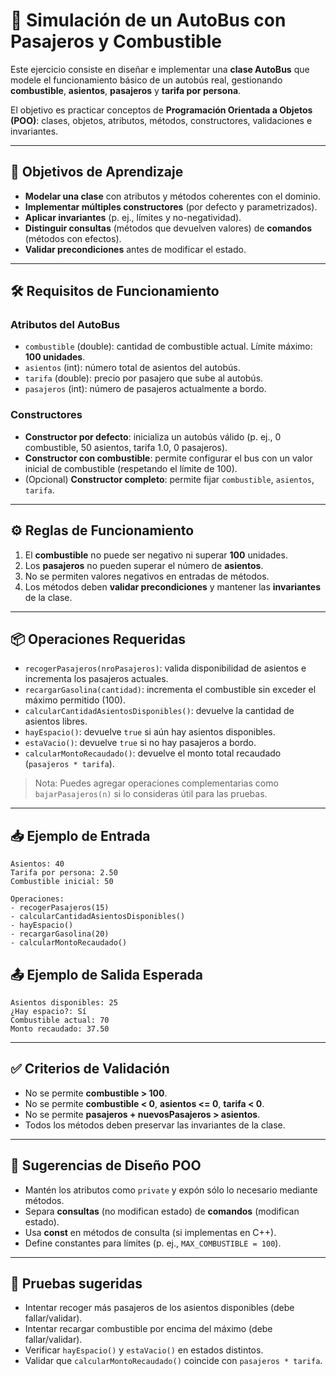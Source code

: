 # 🚌 Simulación de un AutoBus con Pasajeros y Combustible

Este ejercicio consiste en diseñar e implementar una **clase AutoBus** que modele el funcionamiento básico de un autobús real, gestionando **combustible**, **asientos**, **pasajeros** y **tarifa por persona**.

El objetivo es practicar conceptos de **Programación Orientada a Objetos (POO)**: clases, objetos, atributos, métodos, constructores, validaciones e invariantes.

---

## 🎯 Objetivos de Aprendizaje
- **Modelar una clase** con atributos y métodos coherentes con el dominio.
- **Implementar múltiples constructores** (por defecto y parametrizados).
- **Aplicar invariantes** (p. ej., límites y no-negatividad).
- **Distinguir consultas** (métodos que devuelven valores) de **comandos** (métodos con efectos).
- **Validar precondiciones** antes de modificar el estado.

---

## 🛠️ Requisitos de Funcionamiento

### Atributos del AutoBus
- `combustible` (double): cantidad de combustible actual. Límite máximo: **100 unidades**.
- `asientos` (int): número total de asientos del autobús.
- `tarifa` (double): precio por pasajero que sube al autobús.
- `pasajeros` (int): número de pasajeros actualmente a bordo.

### Constructores
- **Constructor por defecto**: inicializa un autobús válido (p. ej., 0 combustible, 50 asientos, tarifa 1.0, 0 pasajeros).
- **Constructor con combustible**: permite configurar el bus con un valor inicial de combustible (respetando el límite de 100).
- (Opcional) **Constructor completo**: permite fijar `combustible`, `asientos`, `tarifa`.

---

## ⚙️ Reglas de Funcionamiento
1. El **combustible** no puede ser negativo ni superar **100** unidades.
2. Los **pasajeros** no pueden superar el número de **asientos**.
3. No se permiten valores negativos en entradas de métodos.
4. Los métodos deben **validar precondiciones** y mantener las **invariantes** de la clase.

---

## 📦 Operaciones Requeridas
- `recogerPasajeros(nroPasajeros)`: valida disponibilidad de asientos e incrementa los pasajeros actuales.
- `recargarGasolina(cantidad)`: incrementa el combustible sin exceder el máximo permitido (100).
- `calcularCantidadAsientosDisponibles()`: devuelve la cantidad de asientos libres.
- `hayEspacio()`: devuelve `true` si aún hay asientos disponibles.
- `estaVacio()`: devuelve `true` si no hay pasajeros a bordo.
- `calcularMontoRecaudado()`: devuelve el monto total recaudado (`pasajeros * tarifa`).

> Nota: Puedes agregar operaciones complementarias como `bajarPasajeros(n)` si lo consideras útil para las pruebas.

---

## 📥 Ejemplo de Entrada
```text
Asientos: 40
Tarifa por persona: 2.50
Combustible inicial: 50

Operaciones:
- recogerPasajeros(15)
- calcularCantidadAsientosDisponibles()
- hayEspacio()
- recargarGasolina(20)
- calcularMontoRecaudado()
```

## 📤 Ejemplo de Salida Esperada
```text
Asientos disponibles: 25
¿Hay espacio?: Sí
Combustible actual: 70
Monto recaudado: 37.50
```

---

## ✅ Criterios de Validación
- No se permite **combustible > 100**.
- No se permite **combustible < 0**, **asientos <= 0**, **tarifa < 0**.
- No se permite **pasajeros + nuevosPasajeros > asientos**.
- Todos los métodos deben preservar las invariantes de la clase.

---

## 🧠 Sugerencias de Diseño POO
- Mantén los atributos como `private` y expón sólo lo necesario mediante métodos.
- Separa **consultas** (no modifican estado) de **comandos** (modifican estado).
- Usa **const** en métodos de consulta (si implementas en C++).
- Define constantes para límites (p. ej., `MAX_COMBUSTIBLE = 100`).

---

## 🧪 Pruebas sugeridas
- Intentar recoger más pasajeros de los asientos disponibles (debe fallar/validar).
- Intentar recargar combustible por encima del máximo (debe fallar/validar).
- Verificar `hayEspacio()` y `estaVacio()` en estados distintos.
- Validar que `calcularMontoRecaudado()` coincide con `pasajeros * tarifa`.

